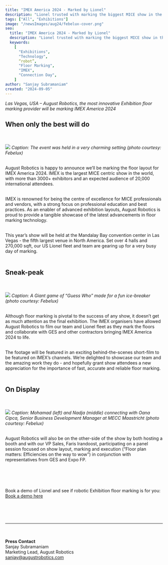 ```yaml
---
title: "IMEX America 2024 - Marked by Lionel"
description: "Lionel trusted with marking the biggest MICE show in the USA"
tags: ["All", "Exhibitions"]
image: "/newsImages/aug24/febelux-cover.png"
seo:
  title: "IMEX America 2024 - Marked by Lionel"
  description: "Lionel trusted with marking the biggest MICE show in the USA"
  keywords:
    [
      "Exhibitions",
      "Technology",
      “robot”,
      "Floor Marking",
      "IMEX",
      "Connection Day",
    ]
author: "Sanjay Subramaniam"
created: "2024-09-05"
---
```


_Las Vegas, USA – August Robotics, the most innovative Exhibition floor marking provider will be marking IMEX America 2024_

## When only the best will do

<br/><br/>
<img src="/newsImages/aug24/febelux1.png" class="rounded-lg"/>
<i>Caption: The event was held in a very charming setting (photo courtesy: Febelux) </i> <br/><br/>

August Robotics is happy to announce we’ll be marking the floor layout for IMEX America 2024. IMEX is the largest MICE centric show in the world, with more than 3000+ exhibitors and an expected audience of 20,000 international attendees.
<br/><br/>

IMEX is renowned for being the centre of excellence for MICE professionals and vendors, with a strong focus on professional education and best practices. As an enabler of advanced exhibition layouts, August Robotics is proud to provide a tangible showcase of the latest advancements in floor marking technology.<br/><br/>

This year’s show will be held at the Mandalay Bay convention center in Las Vegas - the fifth largest venue in North America. Set over 4 halls and 270,000 sqft, our US Lionel fleet and team are gearing up for a very busy day of marking.<br/><br/>

## Sneak-peak

<br/><br/>
<img src="/newsImages/aug24/febelux2.png" class="rounded-lg"/>
<i>Caption: A Giant game of “Guess Who” made for a fun ice-breaker (photo courtesy: Febelux) </i> <br/><br/>

Although floor marking is pivotal to the success of any show, it doesn’t get as much attention as the final exhibition. The IMEX organisers have allowed August Robotics to film our team and Lionel fleet as they mark the floors and collaborate with GES and other contractors bringing IMEX America 2024 to life.<br/><br/>

The footage will be featured in an exciting behind-the-scenes short-film to be featured on IMEX’s channels. We’re delighted to showcase our team and the amazing work they do - and hopefully grant show attendees a new appreciation for the importance of fast, accurate and reliable floor marking.<br/><br/>

## On Display

<br/><br/>
<img src="/newsImages/aug24/febelux3.png" class="rounded-lg"/>
<i>Caption: Mohamad (left) and Nadja (middle) connecting with Oana Cipca, Senior Business Development Manager at MECC Maastricht (photo courtesy: Febelux) </i> <br/><br/>

August Robotics will also be on the other-side of the show by both hosting a booth and with our VP Sales, Faris Irandoost, participating on a panel session focused on show layout, marking and execution (“Floor plan matters: Efficiencies on the way to wow”) in conjunction with representatives from GES and Expo FP.<br/><br/>

<!-- <ul class="list-disc">
    <li>Millimetre-accurate marking of a range of marks including booth corners and numbers, rigging points, electrical outlets and bespoke labels</li>
    <li>Intelligent fleet operations with multiple Lionel robots working in unison</li>
    <li>Advanced navigation and obstacle avoidance in large spaces</li>
</ul> -->

<br/><br/><br/>
Book a demo of Lionel and see if robotic Exhibition floor marking is for you: <a class="text-arprimary underline" href="https://form.formcan.com/fr68yxakyc7/">Book a demo here</a>

<br/><br/><br/>

---

<br/><br/>
<strong>Press Contact</strong><br/>
Sanjay Subramaniam<br/>
Marketing Lead, August Robotics<br/>
sanjay@augustrobotics.com

